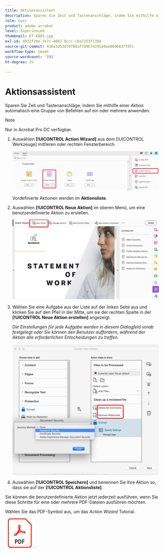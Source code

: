 ```yaml
---
title: Aktionsassistent
description: Sparen Sie Zeit und Tastenanschläge, indem Sie mithilfe einer Aktion automatisch eine Gruppe von Befehlen auf eine oder mehrere Dateien anwenden
role: User
product: adobe acrobat
level: Experienced
thumbnail: KT-6803.jpg
exl-id: d932f20e-7e7c-4087-8ccc-cba7253f1394
source-git-commit: 436a3d53d7978baf7d9b74291e0ae06d6837fdfc
workflow-type: tm+mt
source-wordcount: '191'
ht-degree: 2%

---
```


# Aktionsassistent

Sparen Sie Zeit und Tastenanschläge, indem Sie mithilfe einer Aktion automatisch eine Gruppe von Befehlen auf ein oder mehrere anwenden.

>[!NOTE]
>
>Nur in Acrobat Pro DC verfügbar.

1. Auswählen **[!UICONTROL Action Wizard]** aus dem [!UICONTROL Werkzeuge] mittleren oder rechten Fensterbereich.

   ![Action Wizard Schritt 1](../assets/ActionWizard_1.png)

   Vordefinierte Aktionen werden im **Aktionsliste**.

1. Auswählen **[!UICONTROL Neue Aktion]** im oberen Menü, um eine benutzerdefinierte Aktion zu erstellen.

   ![Action Wizard Schritt 2](../assets/ActionWizard_2.png)

1. Wählen Sie eine Aufgabe aus der Liste auf der linken Seite aus und klicken Sie auf den Pfeil in der Mitte, um sie der rechten Spalte in der **[!UICONTROL Neue Aktion erstellen]** angezeigt.

   *Die Einstellungen für jede Aufgabe werden in diesem Dialogfeld vorab festgelegt oder Sie können den Benutzer auffordern, während der Aktion alle erforderlichen Entscheidungen zu treffen.*

   ![Action Wizard Schritt 3](../assets/ActionWizard_3.png)

1. Auswählen **[!UICONTROL Speichern]** und benennen Sie Ihre Aktion so, dass sie auf der **[!UICONTROL Aktionsliste]**.

Sie können die benutzerdefinierte Aktion jetzt jederzeit ausführen, wenn Sie diese Schritte für eine oder mehrere PDF-Dateien ausführen möchten.

Wählen Sie das PDF-Symbol aus, um das *Action Wizard* Tutorial.

[![Tutorial zum Herunterladen von Action Wizards](../assets/acrobat_PDF_96.png)](../assets/AcrobatDCActionWizard.pdf).

